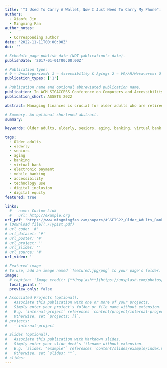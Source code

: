 ```yaml
---
title: '"I Used To Carry A Wallet, Now I Just Need To Carry My Phone": Understanding Current Banking Practices and Challenges Among Older Adults in China'
authors:
  - Xiaofu Jin
  - Mingming Fan
author_notes:
  - 
  - Corresponding author
date: '2022-11-11T00:00:00Z'
doi: ''

# Schedule page publish date (NOT publication's date).
publishDate: '2017-01-01T00:00:00Z'

# Publication type: 
# 0 = Uncategorized; 1 = Accessibility & Aging; 2 = VR/AR/Metaverse; 3 = Human-AI Collaboration; 4 = UX Methodology; 5 = Social Computing; 6 = Sensing;  7 = Thesis; 8 = Patent
publication_types: ['1']

# Publication name and optional abbreviated publication name.
publication: In ACM SIGACCESS Conference on Computers and Accessibility 2022
publication_short: ASSETS 2022

abstract: Managing finances is crucial for older adults who are retired and may rely on savings to ensure their lives’ quality. As digital banking platforms (e.g., mobile apps, electronic payment) gradually replace physical ones, it is critical to understand how they adapt to digital banking and the potential frictions they experience. We conducted semi-structured interviews with 16 older adults in China, where the aging population is the largest and digital banking grows fast. We also interviewed bank employees to gain complementary perspectives of these help givers. Our findings show that older adults used both physical and digital platforms as an ecosystem based on perceived pros and cons. Perceived usefulness, self-confidence, and social influence were key motivators for learning digital banking. They experienced app-related (e.g., insufficient error-recovery support) and user-related challenges (e.g., trust, security and privacy concerns, low perceived self-efficacy) and developed coping strategies. We discuss design considerations to improve their banking experiences.

# Summary. An optional shortened abstract.
summary:

keywords: Older adults, elderly, seniors, aging, banking, virtual bank, electronic payment, mobile banking, accessibility, technology use, digital inclusion, digital equity

tags:
  - Older adults
  - elderly
  - seniors
  - aging
  - banking
  - virtual bank
  - electronic payment
  - mobile banking
  - accessibility
  - technology use
  - digital inclusion
  - digital equity
featured: true

links:
  # - name: Custom Link
  #   url: http://example.org
url_pdf: 'https://www.mingmingfan.com/papers/ASSETS22_Older_Adults_Banking.pdf'
# [Download file](./Typist.pdf)
# url_code: '#'
# url_dataset: '#'
# url_poster: '#'
# url_project: ''
# url_slides: ''
# url_source: '#'
url_video: ''

# Featured image
# To use, add an image named `featured.jpg/png` to your page's folder.
image:
  # caption: 'Image credit: [**Unsplash**](https://unsplash.com/photos/pLCdAaMFLTE)'
  focal_point: ''
  preview_only: false

# Associated Projects (optional).
#   Associate this publication with one or more of your projects.
#   Simply enter your project's folder or file name without extension.
#   E.g. `internal-project` references `content/project/internal-project/index.md`.
#   Otherwise, set `projects: []`.
# projects:
#   - internal-project

# Slides (optional).
#   Associate this publication with Markdown slides.
#   Simply enter your slide deck's filename without extension.
#   E.g. `slides: "example"` references `content/slides/example/index.md`.
#   Otherwise, set `slides: ""`.
# slides:
---
```


<!-- {{< youtube f9lO9tin4tw >}} -->


